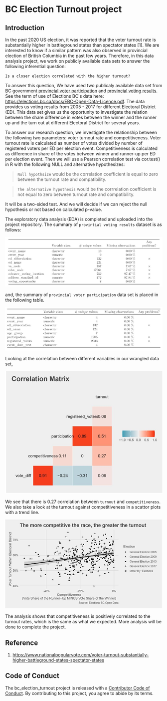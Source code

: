# BC Election Turnout project

## Introduction

In the past 2020 US election, it was reported that the voter turnout rate is substantially higher in battleground states than spectator states [1]. We are interested to know if a similar pattern was also observed in provincial election of British Columbia in the past few years. Therefore, in this data analysis project, we work on publicly available data sets to answer the following inferential question:

    Is a closer election correlated with the higher turnout?

To answer this question, We have used two publicaly available data set from BC government [provincial voter participation](https://catalogue.data.gov.bc.ca/dataset/6d9db663-8c30-43ec-922b-d541d22e634f/resource/646530d4-078c-4815-8452-c75639962bb4/download/provincial_voter_participation_by_age_group.csv) and [provincial voting results](https://catalogue.data.gov.bc.ca/dataset/44914a35-de9a-4830-ac48-870001ef8935/resource/fb40239e-b718-4a79-b18f-7a62139d9792/download/provincial_voting_results.csv).  See the term of use of Elections BC's data here: https://elections.bc.ca/docs/EBC-Open-Data-Licence.pdf. The data provides us voting results from 2005 - 2017 for different Electoral District (ED). This data set gives us the opportunity to investigate the relation between the share difference in votes between the winner and the runner up and the turn out at different Electoral District for several years.

To answer our research question, we investigate the relationship between the following two parameters: voter turnout rate and competitiveness. Voter turnout rate is calculated as number of votes divided by number of registered voters per ED per election event. Competitiveness is calculated as difference in share of the votes between winner and runner-up per ED per election event. Then we will use a Pearson correlation test via cor.test() in R with the following NULL and alternative hypothesizes:
 > `Null hypothsize` would be the correlation coefficient is equal to zero between the turnout rate and compatibility. 

> `The alternative hypothesis` would be the corrrelation coefficient is not equal to zero between turnout rate and compatibility. 

It will be a two-sided test. And we will decide if we can reject the null hypothesis or not based on calculated p-value.

The exploratory data analysis (EDA) is completed and uploaded into the project repository. The summary of `provintial voting results` dataset is as follows:

![](EDA_fig/provintial_voting_results_EDA.JPG)

and, the summary of `provincial voter participation` data set is placed in the following table.

![](EDA_fig/provincial_voter_participation_EDA.JPG)

Looking at the correlation between different variables in our wrangled data set, 

![](EDA_fig/Correlation_coefficient.JPG)

We see that there is 0.27 correlation between `turnout` and `competitiveness`. We also take a look at the turnout against competitiveness in a scattor plots with a trend line. 

 ![](EDA_fig/scatter_plot.JPG)

 The analysis shows that competitiveness is positively correlated to the turnout rates, which is the same as what we expected. More analysis will be done to complete the project.

## Reference
1. https://www.nationalpopularvote.com/voter-turnout-substantially-higher-battleground-states-spectator-states

## Code of Conduct
  
The bc_election_turnout project is released with a [Contributor Code of Conduct](https://contributor-covenant.org/version/2/0/CODE_OF_CONDUCT.html). 
By contributing to this project, you agree to abide by its terms.
  